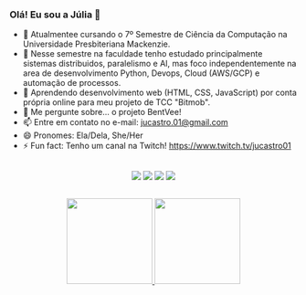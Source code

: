 ### Olá! Eu sou a Júlia 👋

- 🔭 Atualmentee cursando o 7º Semestre de Ciência da Computação na Universidade Presbiteriana Mackenzie.
- 🌱 Nesse semestre na faculdade tenho estudado principalmente sistemas distribuidos, paralelismo e AI, mas foco independentemente na area de desenvolvimento Python, Devops, Cloud (AWS/GCP) e automação de processos.
- 🤔 Aprendendo desenvolvimento web (HTML, CSS, JavaScript) por conta própria online para meu projeto de TCC "Bitmob".
- 💬 Me pergunte sobre... o projeto BentVee!
- 📫 Entre em contato no e-mail: jucastro.01@gmail.com
- 😄 Pronomes: Ela/Dela, She/Her
- ⚡ Fun fact: Tenho um canal na Twitch! https://www.twitch.tv/jucastro01

 ##

<div align="center">
<a href="https://www.instagram.com/jucastro.01" target="_blank"><img src="https://img.shields.io/badge/-Instagram-%23E4405F?style=for-the-badge&logo=instagram&logoColor=white" target="_blank"></a>
 	<a href="https://www.twitch.tv/jucastro01" target="_blank"><img src="https://img.shields.io/badge/Twitch-9146FF?style=for-the-badge&logo=twitch&logoColor=white" target="_blank"></a>
  <a href = "mailto:jucastro.01@gmail.com"><img src="https://img.shields.io/badge/-Gmail-%23333?style=for-the-badge&logo=gmail&logoColor=white" target="_blank"></a>
  <a href="https://www.linkedin.com/in/j%C3%BAlia-castro-3b4a1315b/" target="_blank"><img src="https://img.shields.io/badge/-LinkedIn-%230077B5?style=for-the-badge&logo=linkedin&logoColor=white" target="_blank"></a>
</div>
    
  ##

  <div align="center">
  <a href="https://github.com/JuCastro01">
  <img height="150em" src="https://github-readme-stats.vercel.app/api?username=JuCastro01&show_icons=true&theme=jolly&include_all_commits=true&count_private=true"/> <img height="150em" src="https://github-readme-stats.vercel.app/api/top-langs/?username=JuCastro01&layout=compact&langs_count=7&theme=jolly"/>

 </div>
  
 ##
 


 ##
